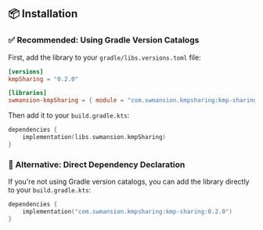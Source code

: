 ## 📦 Installation

### ✅ Recommended: Using Gradle Version Catalogs

First, add the library to your `gradle/libs.versions.toml` file:

```toml
[versions]
kmpSharing = "0.2.0"

[libraries]
swmansion-kmpSharing = { module = "com.swmansion.kmpsharing:kmp-sharing", version.ref = "kmpSharing" }
```

Then add it to your `build.gradle.kts`:

```kotlin
dependencies {
    implementation(libs.swmansion.kmpSharing)
}
```

### 🔧 Alternative: Direct Dependency Declaration

If you're not using Gradle version catalogs, you can add the library directly to your `build.gradle.kts`:

```kotlin
dependencies {
    implementation("com.swmansion.kmpsharing:kmp-sharing:0.2.0")
}
```
